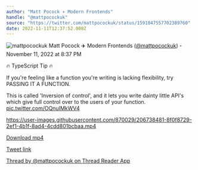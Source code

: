 ```yaml
---
author: "Matt Pocock ✈️ Modern Frontends"
handle: "@mattpocockuk"
source: "https://twitter.com/mattpocockuk/status/1591047557702389760"
date: 2022-11-11T12:37:52.000Z
---
```


![mattpocockuk](https://pbs.twimg.com/profile_images/1567910259431202817/AvtGMFZW_normal.png)
Matt Pocock ✈️ Modern Frontends ([@mattpocockuk](https://twitter.com/mattpocockuk)) - November 11, 2022 at 8:37 PM

🔥 TypeScript Tip 🔥

If you're feeling like a function you're writing is lacking flexibility, try PASSING IT A FUNCTION.

This is called 'Inversion of control', and it lets you write dainty little API's which give full control over to the users of your function. [pic.twitter.com/OQnuIMkWV4](https://twitter.com/mattpocockuk/status/1591047557702389760/video/1)



https://user-images.githubusercontent.com/870029/206738481-8f0f8729-2ef1-4b1f-8ad4-4cdd801bcbaa.mp4



[Download mp4](mattpocockuk%20-%201591047557702389760.mp4)

[Tweet link](https://twitter.com/mattpocockuk/status/1591047557702389760)

[Thread by @mattpocockuk on Thread Reader App](https://threadreaderapp.com/thread/1591047557702389760.html)
